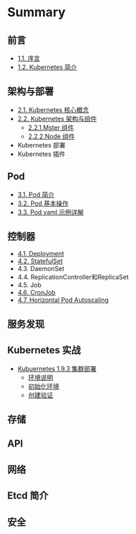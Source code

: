# Summary

## 前言

* [1.1. 序言](README.md)
* [1.2. Kubernetes 简介](12-kubernetes-jian-jie.md)

## 架构与部署

* [2.1. Kubernetes 核心概念](jia-gou-yu-bu-shu/kubernetes-he-xin-gai-nian.md)
* [2.2. Kubernetes 架构与组件](jia-gou-yu-bu-shu/kubernetes-jia-gou-he-zu-jian.md)
  * [2.2.1.Mster 组件](jia-gou-yu-bu-shu/kubernetes-jia-gou-he-zu-jian/mster-zu-jian.md)
  * [2.2.2.Node 组件](jia-gou-yu-bu-shu/kubernetes-jia-gou-he-zu-jian/node-zu-jian.md)
* Kubernetes 部署
* Kubernetes 插件

## Pod

* [3.1. Pod 简介](pods/pod-jian-jie.md)
* [3.2. Pod 基本操作](pods/pod-ji-ben-yong-fa.md)
* [3.3. Pod yaml 示例详解](pods/pod-yaml-shi-li.md)

## 控制器

* [4.1. Deployment](kong-zhi-qi/41.md)
* [4.2. StatefulSet](kong-zhi-qi/42-statefulset.md)
* 4.3. DaemonSet
* 4.4. ReplicationController和ReplicaSet
* 4.5. Job
* [4.6. CronJob](kong-zhi-qi/46-cronjob.md)
* [4.7. Horizontal Pod Autoscaling](kong-zhi-qi/47-horizontal-pod-autoscaling.md)

## 服务发现

## Kubernetes 实战

* [Kubuernetes 1.9.3 集群部署](kubernetes-shi-zhan/kubuernetes-193-ji-qun-bu-shu.md)
  * [环境说明](kubernetes-shi-zhan/kubuernetes-193-ji-qun-bu-shu/huan-jing-shuo-ming.md)
  * [初始化环境](kubernetes-shi-zhan/kubuernetes-193-ji-qun-bu-shu/chu-shi-hua-huan-jing.md)
  * [创建验证](kubernetes-shi-zhan/kubuernetes-193-ji-qun-bu-shu/chuang-jian-yan-zheng.md)

## 存储

## API

## 网络

## Etcd 简介

## 安全

